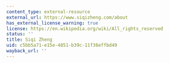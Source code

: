 ```yaml
---
content_type: external-resource
external_url: https://www.siqizheng.com/about
has_external_license_warning: true
license: https://en.wikipedia.org/wiki/All_rights_reserved
status: ''
title: Siqi Zheng
uid: c5bb5a71-e15e-4851-b39c-11f38effbd49
wayback_url: ''
---
```

